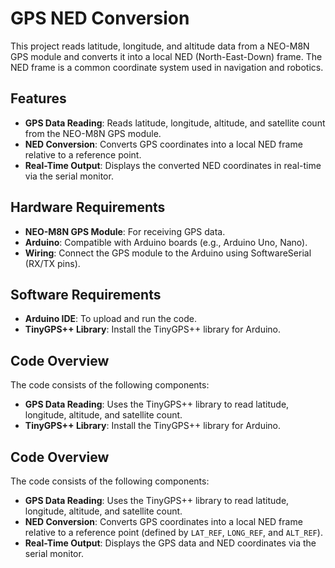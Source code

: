# GPS NED Conversion

This project reads latitude, longitude, and altitude data from a NEO-M8N GPS module and converts it into a local NED (North-East-Down) frame. The NED frame is a common coordinate system used in navigation and robotics.

## Features
- **GPS Data Reading**: Reads latitude, longitude, altitude, and satellite count from the NEO-M8N GPS module.
- **NED Conversion**: Converts GPS coordinates into a local NED frame relative to a reference point.
- **Real-Time Output**: Displays the converted NED coordinates in real-time via the serial monitor.

## Hardware Requirements
- **NEO-M8N GPS Module**: For receiving GPS data.
- **Arduino**: Compatible with Arduino boards (e.g., Arduino Uno, Nano).
- **Wiring**: Connect the GPS module to the Arduino using SoftwareSerial (RX/TX pins).

## Software Requirements
- **Arduino IDE**: To upload and run the code.
- **TinyGPS++ Library**: Install the TinyGPS++ library for Arduino.

## Code Overview
The code consists of the following components:
- **GPS Data Reading**: Uses the TinyGPS++ library to read latitude, longitude, altitude, and satellite count.
- **TinyGPS++ Library**: Install the TinyGPS++ library for Arduino.

## Code Overview
The code consists of the following components:
- **GPS Data Reading**: Uses the TinyGPS++ library to read latitude, longitude, altitude, and satellite count.
- **NED Conversion**: Converts GPS coordinates into a local NED frame relative to a reference point (defined by `LAT_REF`, `LONG_REF`, and `ALT_REF`).
- **Real-Time Output**: Displays the GPS data and NED coordinates via the serial monitor.

